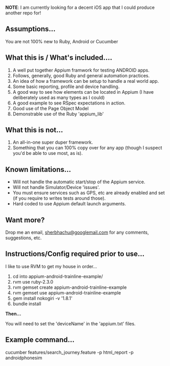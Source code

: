 

**NOTE**: I am currently looking for a decent iOS app that I could produce another repo for!

## Assumptions...

You are not 100% new to Ruby, Android or Cucumber

## What this is / What's included....

 1. A well put together Appium framwork for testing ANDROID apps.
 2. Follows, generally, good Ruby and general automation practices.
 3. An idea of how a framework can be setup to handle a real world app.
 4. Some basic reporting, profile and device handling.
 5. A good way to see how elements can be located in Appium (I have deliberately used as many types as I could)
 6. A good example to see RSpec expectations in action.
 7. Good use of the Page Object Model
 8. Demonstrable use of the Ruby 'appium_lib'

## What this is not...

1. An all-in-one super duper framework.
2. Something that you can 100% copy over for any app (though I suspect you'd be able to use most, as is).

## Known limitations...

 - Will not handle the automatic start/stop of the Appium service.
 - Will not handle Simulator/Device 'issues'.
 - You must ensure services such as GPS, etc are already enabled and set (if you require to writes
   tests around those).
 - Hard coded to use Appium default launch  arguments.

## Want more?

Drop me an email, sherbhachu@googlemail.com for any comments, suggestions, etc.

## Instructions/Config required prior to use...

I like to use RVM to get my house in order...

1. cd into appium-android-trainline-example/
2. rvm use ruby-2.3.0
3. rvm gemset create appium-android-trainline-example
4. rvm gemset use appium-android-trainline-example
5. gem install nokogiri -v '1.8.1'
6. bundle install

**Then...**

You will need to set the 'deviceName' in the 'appium.txt' files.


## Example command...

cucumber features/search_journey.feature -p html_report -p androidphonesim
